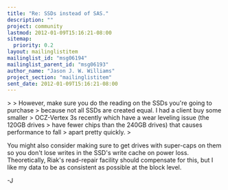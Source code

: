 ```yaml
---
title: "Re: SSDs instead of SAS."
description: ""
project: community
lastmod: 2012-01-09T15:16:21-08:00
sitemap:
  priority: 0.2
layout: mailinglistitem
mailinglist_id: "msg06194"
mailinglist_parent_id: "msg06193"
author_name: "Jason J. W. Williams"
project_section: "mailinglistitem"
sent_date: 2012-01-09T15:16:21-08:00
---
```



&gt;
&gt; However, make sure you do the reading on the SSDs you're going to purchase
&gt; because not all SSDs are created equal. I had a client buy some smaller
&gt; OCZ-Vertex 3s recently which have a wear leveling issue (the 120GB drives
&gt; have fewer chips than the 240GB drives) that causes performance to fall
&gt; apart pretty quickly.
&gt;

You might also consider making sure to get drives with super-caps on them
so you don't lose writes in the SSD's write cache on power loss.
Theoretically, Riak's read-repair facility should compensate for this, but
I like my data to be as consistent as possible at the block level.

-J
